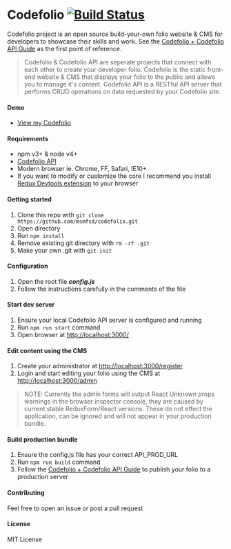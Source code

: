 # Codefolio [![Build Status](https://travis-ci.com/msmfsd/codefolio.svg?token=pQuZQVJCHi2ifpjKbzd7&branch=master)](https://travis-ci.com/msmfsd/codefolio)

Codefolio project is an open source build-your-own folio website & CMS for developers to showcase their skills and work. See the [Codefolio + Codefolio API Guide](https://github.com/msmfsd/codefolio-guide) as the first point of reference.

> Codefolio & Codefolio API are seperate projects that connect with each other to create your developer folio. Codefolio is the static front-end website & CMS that displays your folio to the public and allows you to manage it's content. Codefolio API is a RESTful API server that performs CRUD operations on data requested by your Codefolio site.

#### Demo
- [View my Codefolio](http://msmfsd.com)

#### Requirements
- npm v3+ & node v4+
- [Codefolio API](https://github.com/msmfsd/codefolio-api)
- Modern browser ie. Chrome, FF, Safari, IE10+
- If you want to modify or customize the core I recommend you install [Redux Devtools extension](https://github.com/zalmoxisus/redux-devtools-extension) to your browser

#### Getting started
1. Clone this repo with ```git clone https://github.com/msmfsd/codefolio.git```
2. Open directory
3. Run ```npm install```
4. Remove existing git directory with ```rm -rf .git```
5. Make your own .git with ```git init```

#### Configuration
1. Open the root file ***config.js***
2. Follow the instructions carefully in the comments of the file

#### Start dev server
1. Ensure your local Codefolio API server is configured and running
2. Run ```npm run start``` command
3. Open browser at [http://localhost:3000/](http://localhost:3000/)

#### Edit content using the CMS
1. Create your administrator at [http://localhost:3000/register](http://localhost:3000/register)
2. Login and start editing your folio using the CMS at [http://localhost:3000/admin](http://localhost:3000/admin)

> NOTE: Currently the admin forms will output React Unknown props warnings in the browser inspector console, they are caused by current stable ReduxForm/React versions. These do not effect the application, can be ignored and will not appear in your production bundle.

#### Build production bundle
1. Ensure the config.js file has your correct API_PROD_URL
2. Run ```npm run build``` command
3. Follow the [Codefolio + Codefolio API Guide](https://github.com/msmfsd/codefolio-guide) to publish your folio to a production server

#### Contributing
Feel free to open an issue or post a pull request

#### License
MIT License
